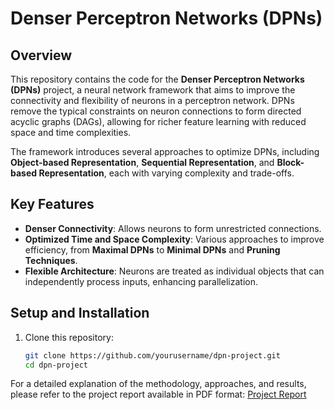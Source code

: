 # Denser Perceptron Networks (DPNs)

## Overview

This repository contains the code for the **Denser Perceptron Networks (DPNs)** project, a neural network framework that aims to improve the connectivity and flexibility of neurons in a perceptron network. DPNs remove the typical constraints on neuron connections to form directed acyclic graphs (DAGs), allowing for richer feature learning with reduced space and time complexities.

The framework introduces several approaches to optimize DPNs, including **Object-based Representation**, **Sequential Representation**, and **Block-based Representation**, each with varying complexity and trade-offs.

## Key Features

- **Denser Connectivity**: Allows neurons to form unrestricted connections.
- **Optimized Time and Space Complexity**: Various approaches to improve efficiency, from **Maximal DPNs** to **Minimal DPNs** and **Pruning Techniques**.
- **Flexible Architecture**: Neurons are treated as individual objects that can independently process inputs, enhancing parallelization.

## Setup and Installation

1. Clone this repository:
   ```bash
   git clone https://github.com/yourusername/dpn-project.git
   cd dpn-project

For a detailed explanation of the methodology, approaches, and results, please refer to the project report available in PDF format:
[Project Report](./docs/DPNs-thesis_report_draft_sarosh_krishan.pdf)
